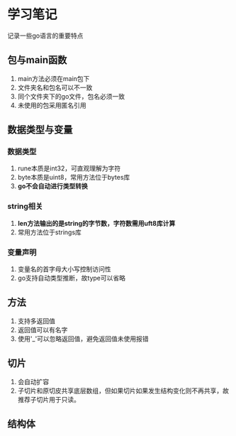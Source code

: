# 学习笔记

记录一些go语言的重要特点

## 包与main函数
1. main方法必须在main包下
2. 文件夹名和包名可以不一致
3. 同个文件夹下的go文件，包名必须一致
4. 未使用的包采用匿名引用

## 数据类型与变量
### 数据类型
1. rune本质是int32，可直观理解为字符
2. byte本质是uint8，常用方法位于bytes库
3. **go不会自动进行类型转换**

### string相关
1. **len方法输出的是string的字节数，字符数需用uft8库计算**
2. 常用方法位于strings库

### 变量声明
1. 变量名的首字母大小写控制访问性
2. go支持自动类型推断，故type可以省略

## 方法
1. 支持多返回值
2. 返回值可以有名字
3. 使用'_'可以忽略返回值，避免返回值未使用报错

## 切片
1. 会自动扩容
2. 子切片和原切皮共享底层数组，但如果切片如果发生结构变化则不再共享，故推荐子切片用于只读。

## 结构体

